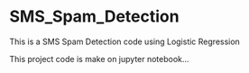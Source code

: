 # SMS_Spam_Detection
This is a SMS Spam Detection code using Logistic Regression


This project code is make on jupyter notebook...
